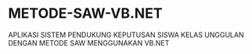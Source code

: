 # METODE-SAW-VB.NET
APLIKASI SISTEM PENDUKUNG KEPUTUSAN SISWA KELAS UNGGULAN DENGAN METODE SAW MENGGUNAKAN VB.NET
